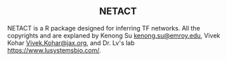 <center> <h2> NETACT </h2> </center>

NETACT is a R package designed for inferring TF networks. All the copyrights and are explaned by Kenong Su <kenong.su@emroy.edu>, Vivek Kohar <Vivek.Kohar@jax.org>, and Dr. Lv's lab <https://www.lusystemsbio.com/>.
